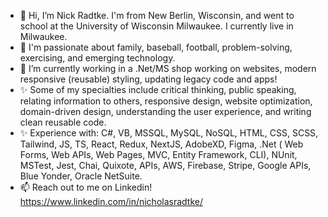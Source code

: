 - 👋 Hi, I’m Nick Radtke. I'm from New Berlin, Wisconsin, and went to school at the University of Wisconsin Milwaukee. I currently live in Milwaukee.
- 💞️ I'm passionate about family, baseball, football, problem-solving, exercising, and emerging technology.
- 🌱 I’m currently working in a .Net/MS shop working on websites, modern responsive (reusable) styling, updating legacy code and apps!
- ✨  Some of my specialties include critical thinking, public speaking, relating information to others, responsive design, website optimization, domain-driven design, understanding the user experience, and writing clean reusable code.
- ✨ Experience with: C#, VB, MSSQL, MySQL, NoSQL, HTML, CSS, SCSS, Tailwind, JS, TS, React, Redux, NextJS, AdobeXD, Figma, .Net ( Web Forms, Web APIs, Web Pages, MVC, Entity Framework, CLI), NUnit, MSTest, Jest, Chai, Quixote, APIs, AWS, Firebase, Stripe, Google APIs, Blue Yonder, Oracle NetSuite.
- 📫 Reach out to me on Linkedin! https://www.linkedin.com/in/nicholasradtke/

<!---
NCRadtke00/NCRadtke00 is a ✨ special ✨ repository because its `README.md` (this file) appears on your GitHub profile.
You can click the Preview link to take a look at your changes.
--->
